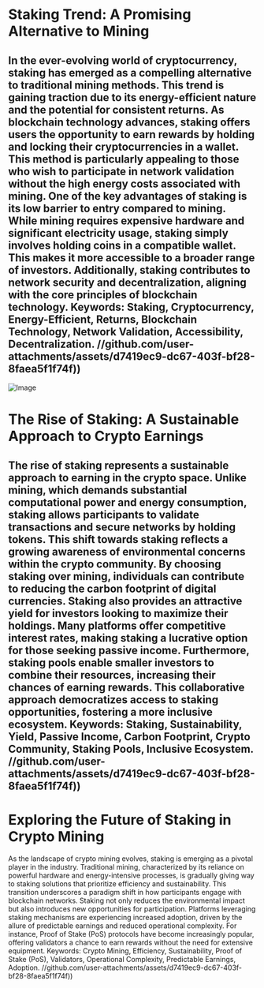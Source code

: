 # Staking Trend: A Promising Alternative to Mining
In the ever-evolving world of cryptocurrency, staking has emerged as a compelling alternative to traditional mining methods. This trend is gaining traction due to its energy-efficient nature and the potential for consistent returns. As blockchain technology advances, staking offers users the opportunity to earn rewards by holding and locking their cryptocurrencies in a wallet. This method is particularly appealing to those who wish to participate in network validation without the high energy costs associated with mining.
One of the key advantages of staking is its low barrier to entry compared to mining. While mining requires expensive hardware and significant electricity usage, staking simply involves holding coins in a compatible wallet. This makes it more accessible to a broader range of investors. Additionally, staking contributes to network security and decentralization, aligning with the core principles of blockchain technology.
Keywords: Staking, Cryptocurrency, Energy-Efficient, Returns, Blockchain Technology, Network Validation, Accessibility, Decentralization.
 //github.com/user-attachments/assets/d7419ec9-dc67-403f-bf28-8faea5f1f74f))
---

![Image](https://github.com/user-attachments/assets/d7419ec9-dc67-403f-bf28-8faea5f1f74f)
# The Rise of Staking: A Sustainable Approach to Crypto Earnings
The rise of staking represents a sustainable approach to earning in the crypto space. Unlike mining, which demands substantial computational power and energy consumption, staking allows participants to validate transactions and secure networks by holding tokens. This shift towards staking reflects a growing awareness of environmental concerns within the crypto community. By choosing staking over mining, individuals can contribute to reducing the carbon footprint of digital currencies.
Staking also provides an attractive yield for investors looking to maximize their holdings. Many platforms offer competitive interest rates, making staking a lucrative option for those seeking passive income. Furthermore, staking pools enable smaller investors to combine their resources, increasing their chances of earning rewards. This collaborative approach democratizes access to staking opportunities, fostering a more inclusive ecosystem.
Keywords: Staking, Sustainability, Yield, Passive Income, Carbon Footprint, Crypto Community, Staking Pools, Inclusive Ecosystem.
 //github.com/user-attachments/assets/d7419ec9-dc67-403f-bf28-8faea5f1f74f))
---
# Exploring the Future of Staking in Crypto Mining
As the landscape of crypto mining evolves, staking is emerging as a pivotal player in the industry. Traditional mining, characterized by its reliance on powerful hardware and energy-intensive processes, is gradually giving way to staking solutions that prioritize efficiency and sustainability. This transition underscores a paradigm shift in how participants engage with blockchain networks.
Staking not only reduces the environmental impact but also introduces new opportunities for participation. Platforms leveraging staking mechanisms are experiencing increased adoption, driven by the allure of predictable earnings and reduced operational complexity. For instance, Proof of Stake (PoS) protocols have become increasingly popular, offering validators a chance to earn rewards without the need for extensive equipment.
Keywords: Crypto Mining, Efficiency, Sustainability, Proof of Stake (PoS), Validators, Operational Complexity, Predictable Earnings, Adoption.
 //github.com/user-attachments/assets/d7419ec9-dc67-403f-bf28-8faea5f1f74f))
